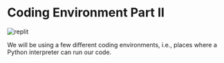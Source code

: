 # Coding Environment Part II

![replit](replit-env.gif)

We will be using a few different coding environments, i.e., places where a Python interpreter can run our code.

